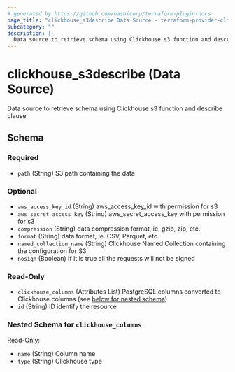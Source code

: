 ```yaml
---
# generated by https://github.com/hashicorp/terraform-plugin-docs
page_title: "clickhouse_s3describe Data Source - terraform-provider-clickhouse"
subcategory: ""
description: |-
  Data source to retrieve schema using Clickhouse s3 function and describe clause
---
```


# clickhouse_s3describe (Data Source)

Data source to retrieve schema using Clickhouse s3 function and describe clause



<!-- schema generated by tfplugindocs -->
## Schema

### Required

- `path` (String) S3 path containing the data

### Optional

- `aws_access_key_id` (String) aws_access_key_id with permission for s3
- `aws_secret_access_key` (String) aws_secret_access_key with permission for s3
- `compression` (String) data compression format, ie. gzip, zip, etc.
- `format` (String) data format, ie. CSV, Parquet, etc.
- `named_collection_name` (String) Clickhouse Named Collection containing the configuration for S3
- `nosign` (Boolean) If it is true all the requests will not be signed

### Read-Only

- `clickhouse_columns` (Attributes List) PostgreSQL columns converted to Clickhouse columns (see [below for nested schema](#nestedatt--clickhouse_columns))
- `id` (String) ID identify the resource

<a id="nestedatt--clickhouse_columns"></a>
### Nested Schema for `clickhouse_columns`

Read-Only:

- `name` (String) Column name
- `type` (String) Clickhouse type
